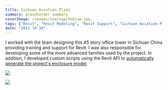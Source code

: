 ```yaml
---
title: Sichuan Aviation Plaza
summary: placeholder summary
coverImage: /images/som/sap/Podium.jpg
tags: ["Revit", "Revit Modeling", "Revit Support", "Sichuan Aviation Plaza"]
date: "2011-10-10"
---
```


I worked with the team designing this 45 story office tower in Sichuan China providing training and support for Revit. I was also responsible for developing some of the more advanced families used by the project. In addition, I developed custom scripts using the Revit API to [automatically generate the project's enclosure model](http://www.ericanastas.com/sap-enclosure/).

![](/images/som/sap/Full-Tower.jpg)

![](/images/som/sap/Building-Section-3d.jpg)
